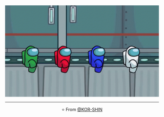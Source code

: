 
<!--
**KOR-SHIN/KOR-SHIN** is a ✨ _special_ ✨ repository because its `README.md` (this file) appears on your GitHub profile.

Here are some ideas to get you started:

- 🔭 I’m currently working on ...
- 🌱 I’m currently learning ...
- 👯 I’m looking to collaborate on ...
- 🤔 I’m looking for help with ...
- 💬 Ask me about ...
- 📫 How to reach me: ...
- 😄 Pronouns: ...
- ⚡ Fun fact: ...
-->
<p align="center">
  <img src="https://github.com/KOR-SHIN/KOR-SHIN/blob/master/amongus.gif" width="600" height="300" />
</p>

------------
<p align="center">⭐️ From <a href="https://github.com/kor-shin">@KOR-SHIN</a></p>
